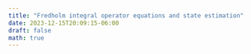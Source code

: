 ```yaml
---
title: "Fredholm integral operator equations and state estimation"
date: 2023-12-15T20:09:15-06:00
draft: false
math: true
---
```




